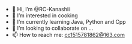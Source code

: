 - 👋 Hi, I’m @RC-Kanashii
- 👀 I’m interested in cooking
- 🌱 I’m currently learning Java, Python and Cpp
- 💞️ I’m looking to collaborate on ...
- 📫 How to reach me: cc1515781862@163.com

<!---
RC-Kanashii/RC-Kanashii is a ✨ special ✨ repository because its `README.md` (this file) appears on your GitHub profile.
You can click the Preview link to take a look at your changes.
--->
